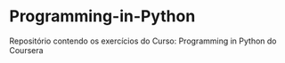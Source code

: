 # Programming-in-Python
Repositório contendo os exercícios do Curso: Programming in Python do Coursera
